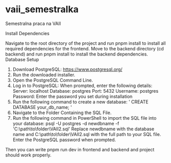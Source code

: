 # vaii_semestralka
Semestralna praca na VAII

Install Dependencies

Navigate to the root directory of the project and run pnpm install to install all required dependencies for the frontend.
Move to the backend directory (cd backend) and run pnpm install to install the backend dependencies.
Database Setup

1. Download PostgreSQL: https://www.postgresql.org/
2. Run the downloaded installer.
3. Open the PostgreSQL Command Line.
4. Log in to PostgreSQL:
    When prompted, enter the following details:
     Server: localhost
    Database: postgres
    Port: 5432
    Username: postgres
    Password: Enter the password you set during installation
5. Run the following command to create a new database:
   ' CREATE DATABASE your_db_name; '
6. Navigate to the Folder Containing the SQL File.
7. Run the following command in PowerShell to import the SQL file into your database:
 psql -U postgres -d newdbname -f 'C:\path\to\folder\VAII2.sql'
Replace newdbname with the database name and C:\path\to\folder\VAII2.sql with the full path to your SQL file.
Enter the PostgreSQL password when prompted.


Then you can write pnpm run dev in frontend and backend and project should work properly.
